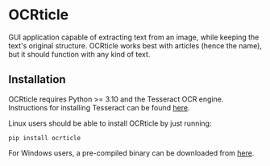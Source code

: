 # OCRticle

GUI application capable of extracting text from an image, while keeping the text's original structure. OCRticle works best with articles (hence the name), but it should function with any kind of text.

## Installation

OCRticle requires Python >= 3.10 and the Tesseract OCR engine. Instructions for installing Tesseract can be found [here](https://tesseract-ocr.github.io/tessdoc/Installation.html).

Linux users should be able to install OCRticle by just running:

```
pip install ocrticle
```

For Windows users, a pre-compiled binary can be downloaded from [here](https://github.com/RisingFisan/Projeto-PI/releases/).
